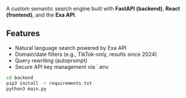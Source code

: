 A custom semantic search engine built with **FastAPI (backend)**, **React (frontend)**, and the **Exa API**.

## Features
- Natural language search powered by Exa API
- Domain/date filters (e.g., TikTok-only, results since 2024)
- Query rewriting (autoprompt)
- Secure API key management via `.env
```bash
cd backend
pip3 install -r requirements.txt
python3 main.py
